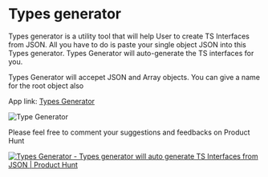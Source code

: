 # Types generator

Types generator is a utility tool that will help User to create TS Interfaces from JSON. All you have to do is paste your single object JSON into this Types generator. Types Generator will auto-generate the TS interfaces for you.

Types Generator will accepet  JSON and Array objects. You can give a name for the root object also 

App link:  [Types Generator](https://vineethtrv.github.io/typesgenerator/)


![Type Generator](https://user-images.githubusercontent.com/5153908/178934801-84cd252d-b199-48d4-966e-768fed18d6e3.gif)


Please feel free to comment your suggestions and feedbacks on Product Hunt

[![Types Generator - Types generator will auto generate TS Interfaces from JSON | Product Hunt](https://api.producthunt.com/widgets/embed-image/v1/featured.svg?post_id=352940&theme=light)](https://www.producthunt.com/posts/types-generator?utm_source=badge-featured&utm_medium=badge&utm_souce=badge-types&#0045;generator)   

